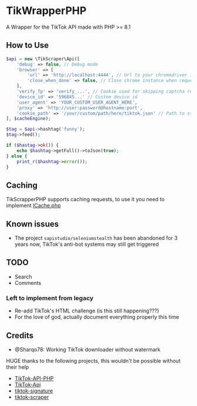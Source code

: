 # TikWrapperPHP
A Wrapper for the TikTok API made with PHP >= 8.1

## How to Use
```php
$api = new \TikScraper\Api([
    'debug' => false, // Debug mode
    'browser' => [
        'url' => 'http://localhost:4444', // Url to your chromedriver instance
        'close_when_done' => false, // Close chrome instance when request finishes
    ],
    'verify_fp' => 'verify_...', // Cookie used for skipping captcha requests
    'device_id' => '596845...' // Custom device id
    'user_agent' => 'YOUR_CUSTOM_USER_AGENT_HERE',
    'proxy' => 'http://user:password@hostname:port',
    'cookie_path' => '/your/custom/path/here/tiktok.json' // Path to store Guzzle's cookies, defaults to /tmp/tiktok.json
], $cacheEngine);

$tag = $api->hashtag('funny');
$tag->feed();

if ($hastag->ok()) {
    echo $hashtag->getFull()->toJson(true);
} else {
    print_r($hashtag->error());
}
```

## Caching
TikScrapperPHP supports caching requests, to use it you need to implement [ICache.php](https://github.com/pablouser1/TikScraperPHP/blob/master/src/Interfaces/ICache.php)

## Known issues
* The project `sapistudio/seleniumstealth` has been abandoned for 3 years now, TikTok's anti-bot systems may still get triggered

## TODO
* Search
* Comments
### Left to implement from legacy
* Re-add TikTok's HTML challenge (is this still happening???)
* For the love of god, actually document everything properly this time

## Credits
* @Sharqo78: Working TikTok downloader without watermark

HUGE thanks to the following projects, this wouldn't be possible without their help

* [TikTok-API-PHP](https://github.com/ssovit/TikTok-API-PHP)
* [TikTok-Api](https://github.com/davidteather/TikTok-Api)
* [tiktok-signature](https://github.com/carcabot/tiktok-signature)
* [tiktok-scraper](https://github.com/drawrowfly/tiktok-scraper)
